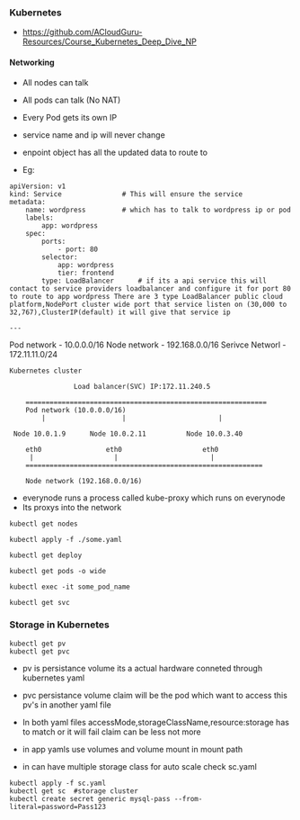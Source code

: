 ### Kubernetes 
- https://github.com/ACloudGuru-Resources/Course_Kubernetes_Deep_Dive_NP

#### Networking

- All nodes can talk
- All pods can talk (No NAT)
- Every Pod gets its own IP

- service name and ip will never change 
- enpoint object has all the updated data to route to
* Eg:
```
apiVersion: v1
kind: Service               # This will ensure the service
metadata:
    name: wordpress         # which has to talk to wordpress ip or pod
    labels:
        app: wordpress
    spec:
        ports:
            - port: 80
        selector:
            app: wordpress
            tier: frontend
        type: LoadBalancer      # if its a api service this will contact to service providers loadbalancer and configure it for port 80 to route to app wordpress There are 3 type LoadBalancer public cloud platform,NodePort cluster wide port that service listen on (30,000 to 32,767),ClusterIP(default) it will give that service ip   

---

```

Pod network     - 10.0.0.0/16
Node network    - 192.168.0.0/16
Serivce Networl - 172.11.11.0/24

```
Kubernetes cluster

                Load balancer(SVC) IP:172.11.240.5

    ============================================================
    Pod network (10.0.0.0/16)
        |                   |                       |

 Node 10.0.1.9      Node 10.0.2.11          Node 10.0.3.40
                
    eth0                eth0                    eth0
     |                    |                       |
    ===========================================================

    Node network (192.168.0.0/16)

```

- everynode runs a process called kube-proxy which runs on everynode
- Its proxys into the network
```
kubectl get nodes

kubectl apply -f ./some.yaml

kubectl get deploy

kubectl get pods -o wide

kubectl exec -it some_pod_name

kubectl get svc

```

### Storage in Kubernetes

```
kubectl get pv
kubectl get pvc
```
- pv is persistance volume its a actual hardware conneted through kubernetes yaml 
- pvc persistance volume claim will be the pod which want to access this pv's in another yaml file

- In both yaml files accessMode,storageClassName,resource:storage has to match or it will fail claim can be less not more

- in app yamls use volumes and volume mount in mount path 

- in can have multiple storage class for auto scale check sc.yaml

```
kubectl apply -f sc.yaml
kubectl get sc  #storage cluster
kubectl create secret generic mysql-pass --from-literal=password=Pass123
```





